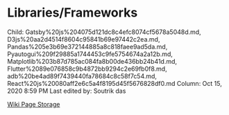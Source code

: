 # Libraries/Frameworks

Child: Gatsby%20js%204075d121dc8c4efc8074cf5678a5048d.md, D3js%20aa2d4514f8604c95841b69e97442c2ea.md, Pandas%205e3b69e372144885a8c818faee9ad5da.md, Pyautogui%209f29885a1744453c9fe5754674a2a12b.md, Matplotlib%203b87d785ac084fa8b00de436bb24b41d.md, Flutter%2089e076858c9b4872bb9294c2e69fb0f8.md, adb%20be4ad89f7439440fa78684c8c58f7c54.md, React%20js%20080aff2e6c5a4f8195d45f5676828df0.md
Column: Oct 15, 2020 8:59 PM
Last edited by: Soutrik das

[Wiki Page Storage](Libraries%20Frameworks%203ca2a70d57044c5f9f825e715002487c/Wiki%20Page%20Storage%206b03f75e566d4f28bcfd66da2a8a42c1.csv)